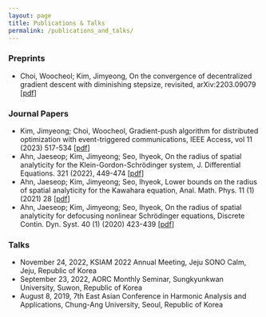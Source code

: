 ```yaml
---
layout: page
title: Publications & Talks
permalink: /publications_and_talks/
---
```


### Preprints
- Choi, Woocheol; Kim, Jimyeong, On the convergence of decentralized gradient descent with diminishing stepsize, revisited, arXiv:2203.09079 \[[pdf](https://arxiv.org/pdf/2203.09079.pdf)\] 


### Journal Papers
- Kim, Jimyeong; Choi, Woocheol, Gradient-push algorithm for distributed optimization with event-triggered communications, IEEE Access, vol 11 (2023) 517-534 \[[pdf](https://ieeexplore.ieee.org/document/10003196?source=authoralert)\]
- Ahn, Jaeseop; Kim, Jimyeong; Seo, Ihyeok, On the radius of spatial analyticity for the Klein-Gordon-Schrödinger system, J. Differential Equations. 321 (2022), 449-474 \[[pdf](https://arxiv.org/pdf/2012.15514.pdf)\]
- Ahn, Jaeseop; Kim, Jimyeong; Seo, Ihyeok, Lower bounds on the radius of spatial analyticity for the Kawahara equation, Anal. Math. Phys. 11 (1) (2021) 28 \[[pdf](https://arxiv.org/pdf/1906.10076.pdf)\]
- Ahn, Jaeseop; Kim, Jimyeong; Seo, Ihyeok, On the radius of spatial analyticity for defocusing nonlinear Schrödinger equations, Discrete Contin. Dyn. Syst. 40 (1) (2020) 423-439 \[[pdf](https://arxiv.org/pdf/1902.10622.pdf)\]

### Talks
- November 24, 2022, KSIAM 2022 Annual Meeting, Jeju SONO Calm, Jeju, Republic of Korea
- September 23, 2022, AORC Monthly Seminar, Sungkyunkwan University, Suwon, Republic of Korea
- August 8, 2019, 7th East Asian Conference in Harmonic Analysis and Applications, Chung-Ang University, Seoul, Republic of Korea
